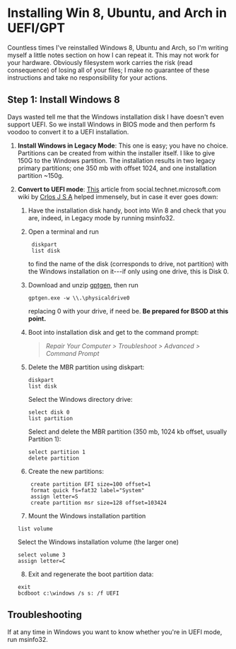 Installing Win 8, Ubuntu, and Arch in UEFI/GPT
==============================================

Countless times I've reinstalled Windows 8, Ubuntu and Arch, so I'm writing myself a little notes section on how I can repeat it.  This may not work for your hardware.  Obviously filesystem work carries the risk (read consequence) of losing all of your files; I make no guarantee of these instructions and take no responsibility for your actions.

Step 1: Install Windows 8
-------------------------

Days wasted tell me that the Windows installation disk I have doesn't even support UEFI.  So we install Windows in BIOS mode and then perform fs voodoo to convert it to a UEFI installation.

1. **Install Windows in Legacy Mode**: This one is easy; you have no choice.  Partitions can be created from within the installer itself.  I like to give 150G to the Windows partition.  The installation results in two legacy primary partitions; one 350 mb with offset 1024, and one installation partition ~150g.
2. **Convert to UEFI mode**: [This](http://social.technet.microsoft.com/wiki/contents/articles/14286.converting-windows-bios-installation-to-uefi.aspx) article from social.technet.microsoft.com wiki by [Crlos J S A](http://social.technet.microsoft.com/wiki/182951/ProfileUrlRedirect.ashx) helped immensely, but in case it ever goes down:
    1. Have the installation disk handy, boot into Win 8 and check that you are, indeed, in Legacy mode by running msinfo32.
   	2. Open a terminal and run
   	   ```
		diskpart
		list disk
		```
   		to find the name of the disk (corresponds to drive, not partition) with the Windows installation on it---if only using one drive, this is Disk 0.
	
	3. Download and unzip [gptgen](http://gptgen.sourceforge.net/), then run
   	   ```
   	   gptgen.exe -w \\.\physicaldrive0
   	   ```
   	   replacing 0 with your drive, if need be.  **Be prepared for BSOD at this point.**
	4. Boot into installation disk and get to the command prompt:
		> *Repair Your Computer > Troubleshoot > Advanced > Command Prompt*
   
	5. Delete the MBR partition using diskpart:
   	    ```
		diskpart
   		list disk
   		```
		Select the Windows directory drive:
   		```
   		select disk 0
   		list partition
   		```
   		Select and delete the MBR partition (350 mb, 1024 kb offset, usually Partition 1):
   		```
   		select partition 1
   		delete partition
   		```

   	6. Create the new partitions:
   	```
		create partition EFI size=100 offset=1
   		format quick fs=fat32 label="System"
   		assign letter=S
   		create partition msr size=128 offset=103424
    ```
   	7. Mount the Windows installation partition
   	```
   	list volume
   	```
   	Select the Windows installation volume (the larger one)
   	```
   	select volume 3
   	assign letter=C
   	```
   
	8. Exit and regenerate the boot partition data:
   	```
   	exit
   	bcdboot c:\windows /s s: /f UEFI
   	```

Troubleshooting
---------------

If at any time in Windows you want to know whether you're in UEFI mode, run msinfo32.
